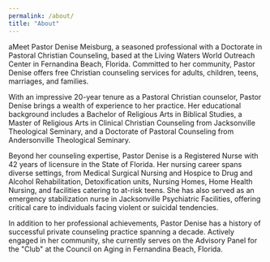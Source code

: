 ```yaml
---
permalink: /about/
title: "About"
---
```


aMeet Pastor Denise Meisburg, a seasoned professional with a Doctorate in Pastoral Christian Counseling, based at the Living Waters World Outreach Center in Fernandina Beach, Florida. Committed to her community, Pastor Denise offers free Christian counseling services for adults, children, teens, marriages, and families.

With an impressive 20-year tenure as a Pastoral Christian counselor, Pastor Denise brings a wealth of experience to her practice. Her educational background includes a Bachelor of Religious Arts in Biblical Studies, a Master of Religious Arts in Clinical Christian Counseling from Jacksonville Theological Seminary, and a Doctorate of Pastoral Counseling from Andersonville Theological Seminary.

Beyond her counseling expertise, Pastor Denise is a Registered Nurse with 42 years of licensure in the State of Florida. Her nursing career spans diverse settings, from Medical Surgical Nursing and Hospice to Drug and Alcohol Rehabilitation, Detoxification units, Nursing Homes, Home Health Nursing, and facilities catering to at-risk teens. She has also served as an emergency stabilization nurse in Jacksonville Psychiatric Facilities, offering critical care to individuals facing violent or suicidal tendencies.

In addition to her professional achievements, Pastor Denise has a history of successful private counseling practice spanning a decade. Actively engaged in her community, she currently serves on the Advisory Panel for the "Club" at the Council on Aging in Fernandina Beach, Florida.
